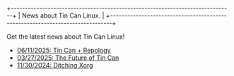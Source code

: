 +------------------------------------------------------------------------------+
|  News about Tin Can Linux.                                                   |
+------------------------------------------------------------------------------+

Get the latest news about Tin Can Linux!

  - [06/11/2025: Tin Can + Repology](2025-06-11)
  - [03/27/2025: The Future of Tin Can](2025-03-27)
  - [11/30/2024: Ditching Xorg](2024-11-30)
